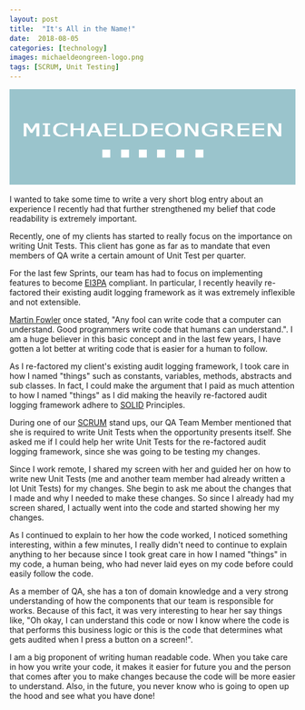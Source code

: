 ```yaml
---
layout: post
title:  "It's All in the Name!"
date:  2018-08-05
categories: [technology]
images: michaeldeongreen-logo.png
tags: [SCRUM, Unit Testing]
---
```


![Blogs - Michaeldeongreen](https://raw.githubusercontent.com/michaeldeongreen/michaeldeongreen.github.io/master/static/img/_posts/michaeldeongreen-logo.png)

I wanted to take some time to write a very short blog entry about an experience I recently had that further strengthened my belief that code readability is extremely important.  
  
Recently, one of my clients has started to really focus on the importance on writing Unit Tests. This client has gone as far as to mandate that even members of QA write a certain amount of Unit Test per quarter.  
  
For the last few Sprints, our team has had to focus on implementing features to become [EI3PA](https://www.swordshield.com/experian-ei3pa-compliance) compliant. In particular, I recently heavily re-factored their existing audit logging framework as it was extremely inflexible and not extensible.  
  
[Martin Fowler](https://en.wikiquote.org/wiki/Martin_Fowler) once stated, "Any fool can write code that a computer can understand. Good programmers write code that humans can understand.". I am a huge believer in this basic concept and in the last few years, I have gotten a lot better at writing code that is easier for a human to follow.  
  
As I re-factored my client's existing audit logging framework, I took care in how I named "things" such as constants, variables, methods, abstracts and sub classes. In fact, I could make the argument that I paid as much attention to how I named "things" as I did making the heavily re-factored audit logging framework adhere to [SOLID](https://en.wikipedia.org/wiki/SOLID) Principles.  
  
During one of our [SCRUM](https://en.wikipedia.org/wiki/Scrum_(software_development)) stand ups, our QA Team Member mentioned that she is required to write Unit Tests when the opportunity presents itself. She asked me if I could help her write Unit Tests for the re-factored audit logging framework, since she was going to be testing my changes.  
  
Since I work remote, I shared my screen with her and guided her on how to write new Unit Tests (me and another team member had already written a lot Unit Tests) for my changes. She begin to ask me about the changes that I made and why I needed to make these changes. So since I already had my screen shared, I actually went into the code and started showing her my changes.  
  
As I continued to explain to her how the code worked, I noticed something interesting, within a few minutes, I really didn't need to continue to explain anything to her because since I took great care in how I named "things" in my code, a human being, who had never laid eyes on my code before could easily follow the code.  
  
As a member of QA, she has a ton of domain knowledge and a very strong understanding of how the components that our team is responsible for works. Because of this fact, it was very interesting to hear her say things like, "Oh okay, I can understand this code or now I know where the code is that performs this business logic or this is the code that determines what gets audited when I press a button on a screen!".  
  
I am a big proponent of writing human readable code. When you take care in how you write your code, it makes it easier for future you and the person that comes after you to make changes because the code will be more easier to understand. Also, in the future, you never know who is going to open up the hood and see what you have done!
